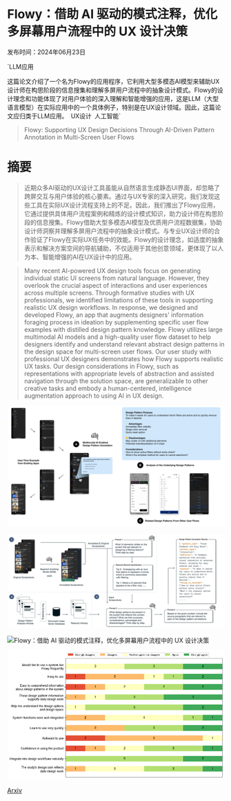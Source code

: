 # Flowy：借助 AI 驱动的模式注释，优化多屏幕用户流程中的 UX 设计决策

发布时间：2024年06月23日

`LLM应用

这篇论文介绍了一个名为Flowy的应用程序，它利用大型多模态AI模型来辅助UX设计师在构思阶段的信息搜集和理解多屏用户流程中的抽象设计模式。Flowy的设计理念和功能体现了对用户体验的深入理解和智能增强的应用，这是LLM（大型语言模型）在实际应用中的一个具体例子，特别是在UX设计领域。因此，这篇论文应归类于LLM应用。` `UX设计` `人工智能`

> Flowy: Supporting UX Design Decisions Through AI-Driven Pattern Annotation in Multi-Screen User Flows

# 摘要

> 近期众多AI驱动的UX设计工具虽能从自然语言生成静态UI界面，却忽略了跨屏交互与用户体验的核心要素。通过与UX专家的深入研究，我们发现这些工具在实际UX设计流程支持上的不足。因此，我们推出了Flowy应用，它通过提供具体用户流程案例和精炼的设计模式知识，助力设计师在构思阶段的信息搜集。Flowy借助大型多模态AI模型及优质用户流程数据集，协助设计师洞察并理解多屏用户流程中的抽象设计模式。与专业UX设计师的合作验证了Flowy在实际UX任务中的效能。Flowy的设计理念，如适度的抽象表示和解决方案空间的导航辅助，不仅适用于其他创意领域，更体现了以人为本、智能增强的AI在UX设计中的应用。

> Many recent AI-powered UX design tools focus on generating individual static UI screens from natural language. However, they overlook the crucial aspect of interactions and user experiences across multiple screens. Through formative studies with UX professionals, we identified limitations of these tools in supporting realistic UX design workflows. In response, we designed and developed Flowy, an app that augments designers' information foraging process in ideation by supplementing specific user flow examples with distilled design pattern knowledge. Flowy utilizes large multimodal AI models and a high-quality user flow dataset to help designers identify and understand relevant abstract design patterns in the design space for multi-screen user flows. Our user study with professional UX designers demonstrates how Flowy supports realistic UX tasks. Our design considerations in Flowy, such as representations with appropriate levels of abstraction and assisted navigation through the solution space, are generalizable to other creative tasks and embody a human-centered, intelligence augmentation approach to using AI in UX design.

![Flowy：借助 AI 驱动的模式注释，优化多屏幕用户流程中的 UX 设计决策](../../../paper_images/2406.16177/x1.png)

![Flowy：借助 AI 驱动的模式注释，优化多屏幕用户流程中的 UX 设计决策](../../../paper_images/2406.16177/annotation_pipeline.png)

![Flowy：借助 AI 驱动的模式注释，优化多屏幕用户流程中的 UX 设计决策](../../../paper_images/2406.16177/frontend.png)

![Flowy：借助 AI 驱动的模式注释，优化多屏幕用户流程中的 UX 设计决策](../../../paper_images/2406.16177/questionnaire.png)

[Arxiv](https://arxiv.org/abs/2406.16177)